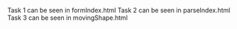 Task 1 can be seen in formIndex.html
Task 2 can be seen in parseIndex.html
Task 3 can be seen in movingShape.html 